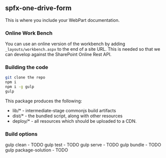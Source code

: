 ## spfx-one-drive-form

This is where you include your WebPart documentation.

### Online Work Bench

You can use an online version of the workbench by adding `_layouts/workbench.aspx` to the end of a site URL. This is needed so that we can develop against the SharePoint Online Rest API.

### Building the code

```bash
git clone the repo
npm i
npm i -g gulp
gulp
```

This package produces the following:

* lib/* - intermediate-stage commonjs build artifacts
* dist/* - the bundled script, along with other resources
* deploy/* - all resources which should be uploaded to a CDN.

### Build options

gulp clean - TODO
gulp test - TODO
gulp serve - TODO
gulp bundle - TODO
gulp package-solution - TODO
